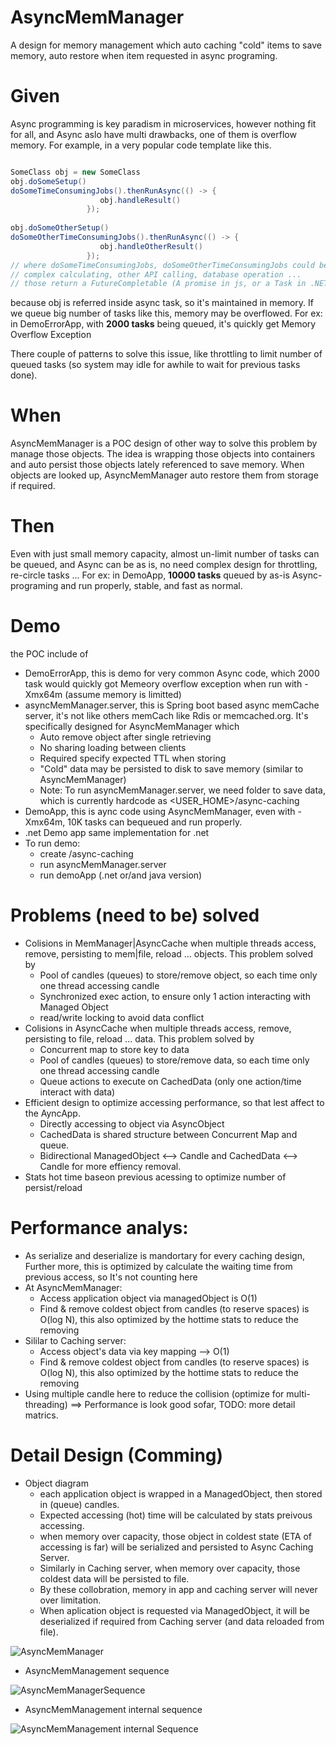 # AsyncMemManager
A design for memory management which auto caching "cold" items to save memory, auto restore when item requested in async programing.

# Given
Async programming is key paradism in microservices, however nothing fit for all, and Async aslo have multi drawbacks, one of them is overflow memory. For example, in a very popular code template like this.

```java

SomeClass obj = new SomeClass
obj.doSomeSetup()
doSomeTimeConsumingJobs().thenRunAsync(() -> {
                    obj.handleResult()
                 }); 
                 
obj.doSomeOtherSetup()
doSomeOtherTimeConsumingJobs().thenRunAsync(() -> {
                    obj.handleOtherResult()
                 }); 
// where doSomeTimeConsumingJobs, doSomeOtherTimeConsumingJobs could be 
// complex calculating, other API calling, database operation ...
// those return a FutureCompletable (A promise in js, or a Task in .NET ...) 
```              
              
because obj is referred inside async task, so it's maintained in memory. If we queue big number of tasks like this, memory may be overflowed. For ex: in DemoErrorApp, with **2000 tasks** being queued, it's quickly get Memory Overflow Exception

There couple of patterns to solve this issue, like throttling to limit number of queued tasks (so system may idle for awhile to wait for previous tasks done). 

# When
AsyncMemManager is a POC design of other way to solve this problem by manage those objects. The idea is wrapping those objects into containers and auto persist those objects lately referenced to save memory. When objects are looked up, AsyncMemManager auto restore them from storage if required.

# Then
Even with just small memory capacity, almost un-limit number of tasks can be queued, and Async can be as is, no need complex design for throttling, re-circle tasks ...
For ex: in DemoApp, **10000 tasks** queued by as-is Async-programing and run properly, stable, and fast as normal. 

# Demo
the POC include of 
- DemoErrorApp, this is demo for very common Async code, which 2000 task would quickly got Memeory overflow exception when run with -Xmx64m (assume memory is limitted)
- asyncMemManager.server, this is Spring boot based async memCache server, it's not like others memCach like Rdis or memcached.org. It's specifically designed for AsyncMemManager which
    + Auto remove object after single retrieving 
    + No sharing loading between clients
    + Required specify expected TTL when storing
    + "Cold" data may be persisted to disk to save memory (similar to AsyncMemManager)
    + Note: To run asyncMemManager.server, we need folder to save data, which is currently hardcode as <USER_HOME>/async-caching
- DemoApp, this is aync code using AsyncMemManager, even with -Xmx64m, 10K tasks can bequeued and run properly.
- .net Demo app same implementation for .net
- To run demo: 
    + create <user-home>/async-caching
    + run asyncMemManager.server
    + run demoApp (.net or/and java version)  

# Problems (need to be) solved
  + Colisions in MemManager|AsyncCache when multiple threads access, remove, persisting to mem|file, reload ... objects. This problem solved by   
     * Pool of candles (queues) to store/remove object, so each time only one thread accessing candle
     * Synchronized exec action, to ensure only 1 action interacting with Managed Object
     * read/write locking to avoid data conflict
  + Colisions in AsyncCache when multiple threads access, remove, persisting to file, reload ... data. This problem solved by   
     * Concurrent map to store key to data
     * Pool of candles (queues) to store/remove data, so each time only one thread accessing candle
     * Queue actions to execute on CachedData (only one action/time interact with data)
  + Efficient design to optimize accessing performance, so that lest affect to the AyncApp.
     * Directly accessing to object via AsyncObject
     * CachedData is shared structure between Concurrent Map and queue.
     * Bidirectional ManagedObject <--> Candle and CachedData <--> Candle for more effiency removal.  
  + Stats hot time baseon previous acessing to optimize number of persist/reload
# Performance analys:
  + As serialize and deserialize is mandortary for every caching design, Further more, this is optimized by calculate the waiting time from previous access, so It's not counting here
  + At AsyncMemManager:
     - Access application object via managedObject is O(1)
     - Find & remove coldest object from candles (to reserve spaces) is O(log N), this also optimized by the hottime stats to reduce the removing
  + Sililar to Caching server:
     - Access object's data via key mapping --> O(1)
     - Find & remove coldest object from candles (to reserve spaces) is O(log N), this also optimized by the hottime stats to reduce the removing
  + Using multiple candle here to reduce the collision (optimize for multi-threading)
  ==> Performance is look good sofar, TODO: more detail matrics.
  
# Detail Design (Comming)
  + Object diagram
     - each application object is wrapped in a ManagedObject, then stored in (queue) candles. 
     - Expected accessing (hot) time will be calculated by stats preivous accessing.
     - when memory over capacity, those object in coldest state (ETA of accessing is far) will be serialized and persisted to Async Caching Server.
     - Similarly in Caching server, when memory over capacity, those coldest data will be persisted to file. 
     - By these collobration, memory in app and caching server will never over limitation.
     - When aplication object is requested via ManagedObject, it will be deserialized if required from Caching server (and data reloaded from file).
  
![AsyncMemManager](https://user-images.githubusercontent.com/46674635/123992309-2047e500-d991-11eb-9085-6da9d4f4742c.png)

  + AsyncMemManagement sequence

![AsyncMemManagerSequence](https://user-images.githubusercontent.com/46674635/124054751-7a6b9900-d9d7-11eb-9f11-58f14df70c43.png)
  + AsyncMemManagement internal sequence

![AsyncMemManagement internal Sequence](https://user-images.githubusercontent.com/46674635/124217093-7d848900-daac-11eb-9e6b-52ee39ada603.png)
